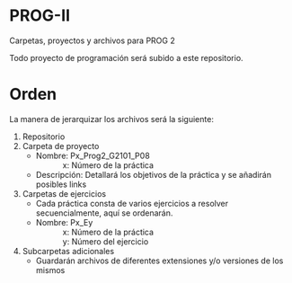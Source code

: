 # PROG-II
Carpetas, proyectos y archivos para PROG 2

Todo proyecto de programación será subido a este repositorio.

# Orden
La manera de jerarquizar los archivos será la siguiente:
  1) Repositorio
  2) Carpeta de proyecto
      - Nombre: Px_Prog2_G2101_P08  
               &nbsp; &nbsp; &nbsp; &nbsp; &nbsp; &nbsp; x: Número de la práctica  
      - Descripción: Detallará los objetivos de la práctica y se añadirán posibles links
  3) Carpetas de ejercicios
      - Cada práctica consta de varios ejercicios a resolver secuencialmente, aquí se ordenarán.
      - Nombre: Px_Ey  
               &nbsp; &nbsp; &nbsp; &nbsp; &nbsp; &nbsp; x: Número de la práctica  
               &nbsp; &nbsp; &nbsp; &nbsp; &nbsp; &nbsp; y: Número del ejercicio  
  4) Subcarpetas adicionales
      - Guardarán archivos de diferentes extensiones y/o versiones de los mismos
